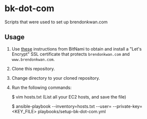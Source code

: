 # bk-dot-com
Scripts that were used to set up brendonkwan.com

## Usage

1. Use [these](https://docs.bitnami.com/aws/how-to/generate-install-lets-encrypt-ssl/) instructions from BitNami to obtain and install a "Let's Encrypt" SSL certificate that protects `brendonkwan.com` and `www.brendonkwan.com`.
1. Clone this repository.
1. Change directory to your cloned repository.
1. Run the following commands:

    $ vim hosts.txt
    (List all your EC2 hosts, and save the file)

    $ ansible-playbook --inventory=hosts.txt --user=<USER> --private-key=<KEY_FILE> playbooks/setup-bk-dot-com.yml
